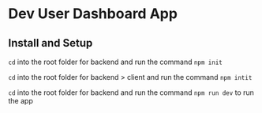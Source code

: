 # Dev User Dashboard App

## Install and Setup

`cd` into the root folder for backend and run the command `npm init`

`cd` into the root folder for backend > client and run the command `npm intit`

`cd` into the root folder for backend and run the command `npm run dev` to run the app
